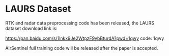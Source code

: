 # LAURS Dataset


RTK and radar data preprocessing code has been released, the LAURS dataset download link is: 

https://pan.baidu.com/s/1lnkx9Je2WtpzF9ybBturdA?pwd=1qwy code: 1qwy 


AirSentinel full training code will be released after the paper is accepted.
